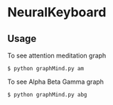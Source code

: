 # NeuralKeyboard

## Usage
To see attention meditation graph 
```
$ python graphMind.py am
```
To see Alpha Beta Gamma graph
```
$ python graphMind.py abg
```
